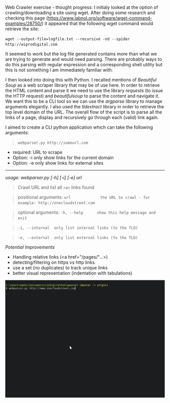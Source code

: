 Web Crawler exercise - thought progress:
I initialy looked at the option of crawling/downloading a site using
wget. After doing some research and checking this page
(https://www.labnol.org/software/wget-command-examples/28750/) it
appeared that the following wget command would retrieve the site:

`wget ‐‐output-file=logfile.txt ‐‐recursive -nd ‐‐spider http://wiprodigital.com`

It seemed to work but the log file generated contains more than what we
are trying to generate and would need parsing. There are probably ways
to do this parsing with regular expression and a corresponding shell
utility but this is not something I am immediately familiar with.

I then looked into doing this with Python. I recalled mentions of
*Beautiful Soup* as a web scraper library that may be of use here.
In order to retrieve the HTML content and parse it we need to use the
library *requests* (to issue the HTTP request) and *beautifulsoup* to
parse the content and navigate it.  We want this to be a CLI tool so
we can use the *argparse* library to manage arguments elegantly. I also
used the *tldextract* library in order to retrieve the top level domain
of the URL.
The overall flow of the script is to parse all the links of a page, display
and recursively go through each (valid) link again.

I aimed to create a CLI python application which can take the
following arguments:

> `webparser.py http://someurl.com`

* required: URL to scrape
* Option: -i only show links for the current domain
* Option: -e only show links for external sites

----

_usage: webparser.py [-h] [-i] [-e] url_

> Crawl URL and list all `<a>` links found

> positional arguments:
> `url             the URL to crawl - for example: http://onecloudstreet.com`

> optional arguments:
> `-h, --help      show this help message and exit`

> `-i, --internal  only list internal links (to the TLD)`

> `-e, --external  only list external links (to the TLD)`

*Potential Improvements*
* Handling relative links (<a href="/pages/"...>)
* detecting/filtering on https vs http links
* use a set (no duplicates) to track unique links
* better visual representation (indentation with tabulations)

![Demo](screencap1.gif)
